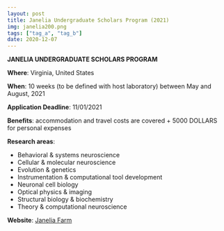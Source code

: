 ```yaml
---
layout: post
title: Janelia Undergraduate Scholars Program (2021)
img: janelia200.png
tags: ["tag_a", "tag_b"]
date: 2020-12-07
---
```


**JANELIA UNDERGRADUATE SCHOLARS PROGRAM**

**Where**: Virginia, United States

**When**: 10 weeks (to be defined with host laboratory) between May and August, 2021 

**Application Deadline**: 11/01/2021 

**Benefits**: accommodation and travel costs are covered + 5000 DOLLARS for personal expenses 

**Research areas**: 
 * Behavioral & systems neuroscience 
 * Cellular & molecular neuroscience 
 * Evolution & genetics 
 * Instrumentation & computational tool development 
 * Neuronal cell biology 
 * Optical physics & imaging 
 * Structural biology & biochemistry 
 * Theory & computational neuroscience 

**Website**: [Janelia Farm](https://www.janelia.org/you-janelia/students-postdocs/undergraduate-scholars-program)

